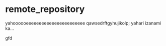 # remote_repository

yahoooooeeeeeeeeeeeeeeeeeeeeeee
qawsedrftgyhujikolp;
yahari izanami ka...

gfd
